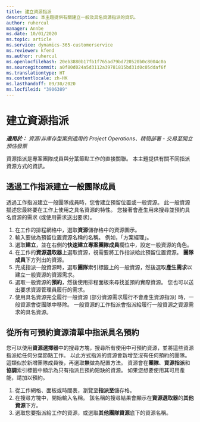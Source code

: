 ```yaml
---
title: 建立資源指派
description: 本主題提供有關建立一般及具名資源指派的資訊。
author: ruhercul
manager: Annbe
ms.date: 10/01/2020
ms.topic: article
ms.service: dynamics-365-customerservice
ms.reviewer: kfend
ms.author: ruhercul
ms.openlocfilehash: 20eb3880b17fb1f765ad79bd720520b0c8004c0a
ms.sourcegitcommit: a0f80d024a5d3112a39781815bd31d0c05ddaf6f
ms.translationtype: HT
ms.contentlocale: zh-HK
ms.lasthandoff: 09/30/2020
ms.locfileid: "3906389"
---
```

# <a name="create-resource-assignments"></a>建立資源指派

_**適用於：** 資源/非庫存型案例適用的 Project Operations、精簡部署 - 交易至開立預估發票_


資源指派是專案團隊成員與分葉節點工作的直接關聯。 本主題提供有關不同指派資源方式的資訊。

## <a name="create-a-generic-team-member-through-task-assignment"></a>透過工作指派建立一般團隊成員


透過工作指派建立一般團隊成員時，您會建立預留位置或一般資源。 此一般資源描述您最終要在工作上使用之具名資源的特性。 您接著會產生用來搜尋並預約具名資源的需求 (或使用需求送出要求)。

1. 在工作的排程網格中，選取**資源**儲存格中的資源圖示。
2. 輸入要做為預留位置資源名稱的名稱。 例如，「方案經理」。
3. 選取**建立**，並在右側的**快速建立專案團隊成員**欄位中，設定一般資源的角色。
4. 在工作的**資源選取器**上選取資源，視需要將工作指派給此預留位置資源。 **團隊成員**下方列出的資源。
5. 完成指派一般資源時，選取**團隊**索引標籤上的一般資源，然後選取**產生需求**以建立一般資源的資源需求。
6. 選取一般資源的**預約**，然後使用排程面板來尋找並預約實際資源。 您也可以送出要求資源管理員履行的需求。
7. 使用具名資源完全履行一般資源 (部分資源需求履行不會產生資源指派) 時，一般資源會從團隊中移除。 一般資源的工作指派會指派給履行一般資源之資源需求的具名資源。

## <a name="assign-a-named-resource-from-the-list-of-all-bookable-resources"></a>從所有可預約資源清單中指派具名預約

您可以使用**資源選擇器**中的搜尋方塊，搜尋所有使用中可預約資源，並將這些資源指派給任何分葉節點工作。 以此方式指派的資源會新增至沒有任何預約的團隊。 這類似於新增團隊成員後，再選取**無**做為配置方法。 資源會在**團隊**、**資源指派**和**協調**索引標籤中顯示為只有指派且預約短缺的資源。 如果您想要使用其可用產能，請加以預約。

1. 從工作網格、面板或時間表，瀏覽至**指派至**儲存格。
2. 在搜尋方塊中，開始輸入名稱。 該名稱的搜尋結果會顯示在**資源選取器**的**其他資源**下方。
3. 選取您要指派給工作的資源，或選取**其他團隊資源**底下的資源名稱。
